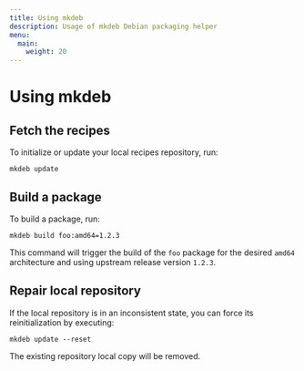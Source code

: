 ```yaml
---
title: Using mkdeb
description: Usage of mkdeb Debian packaging helper
menu:
  main:
    weight: 20
---
```


# Using mkdeb

## Fetch the recipes

To initialize or update your local recipes repository, run:

    mkdeb update

## Build a package

To build a package, run:

    mkdeb build foo:amd64=1.2.3

This command will trigger the build of the `foo` package for the desired `amd64` architecture and using upstream
release version `1.2.3`.

## Repair local repository

If the local repository is in an inconsistent state, you can force its reinitialization by executing:

    mkdeb update --reset

<div class="note"><span class="fas fa-info-circle"></span> The existing repository local copy will be removed.</div>
